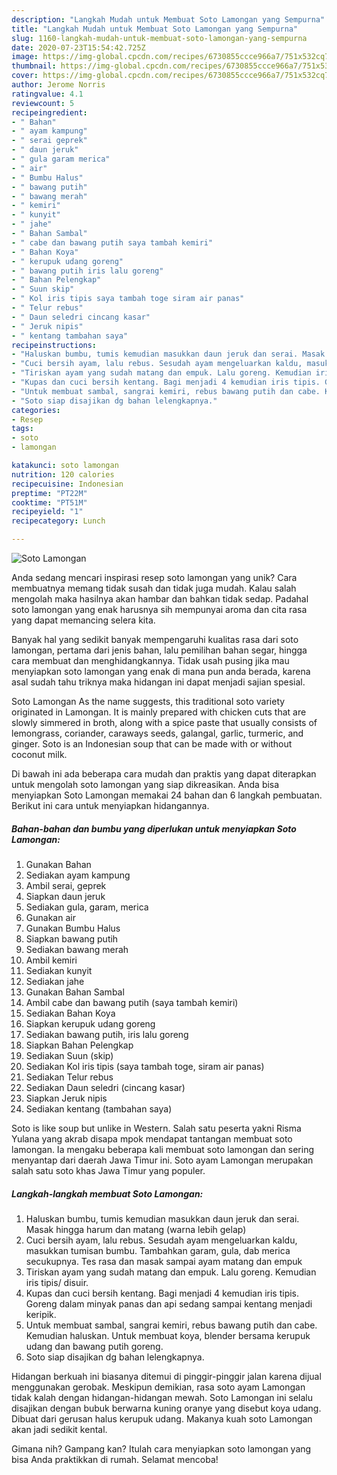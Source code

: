 ```yaml
---
description: "Langkah Mudah untuk Membuat Soto Lamongan yang Sempurna"
title: "Langkah Mudah untuk Membuat Soto Lamongan yang Sempurna"
slug: 1160-langkah-mudah-untuk-membuat-soto-lamongan-yang-sempurna
date: 2020-07-23T15:54:42.725Z
image: https://img-global.cpcdn.com/recipes/6730855ccce966a7/751x532cq70/soto-lamongan-foto-resep-utama.jpg
thumbnail: https://img-global.cpcdn.com/recipes/6730855ccce966a7/751x532cq70/soto-lamongan-foto-resep-utama.jpg
cover: https://img-global.cpcdn.com/recipes/6730855ccce966a7/751x532cq70/soto-lamongan-foto-resep-utama.jpg
author: Jerome Norris
ratingvalue: 4.1
reviewcount: 5
recipeingredient:
- " Bahan"
- " ayam kampung"
- " serai geprek"
- " daun jeruk"
- " gula garam merica"
- " air"
- " Bumbu Halus"
- " bawang putih"
- " bawang merah"
- " kemiri"
- " kunyit"
- " jahe"
- " Bahan Sambal"
- " cabe dan bawang putih saya tambah kemiri"
- " Bahan Koya"
- " kerupuk udang goreng"
- " bawang putih iris lalu goreng"
- " Bahan Pelengkap"
- " Suun skip"
- " Kol iris tipis saya tambah toge siram air panas"
- " Telur rebus"
- " Daun seledri cincang kasar"
- " Jeruk nipis"
- " kentang tambahan saya"
recipeinstructions:
- "Haluskan bumbu, tumis kemudian masukkan daun jeruk dan serai. Masak hingga harum dan matang (warna lebih gelap)"
- "Cuci bersih ayam, lalu rebus. Sesudah ayam mengeluarkan kaldu, masukkan tumisan bumbu. Tambahkan garam, gula, dab merica secukupnya. Tes rasa dan masak sampai ayam matang dan empuk"
- "Tiriskan ayam yang sudah matang dan empuk. Lalu goreng. Kemudian iris tipis/ disuir."
- "Kupas dan cuci bersih kentang. Bagi menjadi 4 kemudian iris tipis. Goreng dalam minyak panas dan api sedang sampai kentang menjadi keripik."
- "Untuk membuat sambal, sangrai kemiri, rebus bawang putih dan cabe. Kemudian haluskan. Untuk membuat koya, blender bersama kerupuk udang dan bawang putih goreng."
- "Soto siap disajikan dg bahan lelengkapnya."
categories:
- Resep
tags:
- soto
- lamongan

katakunci: soto lamongan 
nutrition: 120 calories
recipecuisine: Indonesian
preptime: "PT22M"
cooktime: "PT51M"
recipeyield: "1"
recipecategory: Lunch

---
```



![Soto Lamongan](https://img-global.cpcdn.com/recipes/6730855ccce966a7/751x532cq70/soto-lamongan-foto-resep-utama.jpg)

Anda sedang mencari inspirasi resep soto lamongan yang unik? Cara membuatnya memang tidak susah dan tidak juga mudah. Kalau salah mengolah maka hasilnya akan hambar dan bahkan tidak sedap. Padahal soto lamongan yang enak harusnya sih mempunyai aroma dan cita rasa yang dapat memancing selera kita.

Banyak hal yang sedikit banyak mempengaruhi kualitas rasa dari soto lamongan, pertama dari jenis bahan, lalu pemilihan bahan segar, hingga cara membuat dan menghidangkannya. Tidak usah pusing jika mau menyiapkan soto lamongan yang enak di mana pun anda berada, karena asal sudah tahu triknya maka hidangan ini dapat menjadi sajian spesial.

Soto Lamongan As the name suggests, this traditional soto variety originated in Lamongan. It is mainly prepared with chicken cuts that are slowly simmered in broth, along with a spice paste that usually consists of lemongrass, coriander, caraways seeds, galangal, garlic, turmeric, and ginger. Soto is an Indonesian soup that can be made with or without coconut milk.


Di bawah ini ada beberapa cara mudah dan praktis yang dapat diterapkan untuk mengolah soto lamongan yang siap dikreasikan. Anda bisa menyiapkan Soto Lamongan memakai 24 bahan dan 6 langkah pembuatan. Berikut ini cara untuk menyiapkan hidangannya.

<!--inarticleads1-->

##### Bahan-bahan dan bumbu yang diperlukan untuk menyiapkan Soto Lamongan:

1. Gunakan  Bahan
1. Sediakan  ayam kampung
1. Ambil  serai, geprek
1. Siapkan  daun jeruk
1. Sediakan  gula, garam, merica
1. Gunakan  air
1. Gunakan  Bumbu Halus
1. Siapkan  bawang putih
1. Sediakan  bawang merah
1. Ambil  kemiri
1. Sediakan  kunyit
1. Sediakan  jahe
1. Gunakan  Bahan Sambal
1. Ambil  cabe dan bawang putih (saya tambah kemiri)
1. Sediakan  Bahan Koya
1. Siapkan  kerupuk udang goreng
1. Sediakan  bawang putih, iris lalu goreng
1. Siapkan  Bahan Pelengkap
1. Sediakan  Suun (skip)
1. Sediakan  Kol iris tipis (saya tambah toge, siram air panas)
1. Sediakan  Telur rebus
1. Sediakan  Daun seledri (cincang kasar)
1. Siapkan  Jeruk nipis
1. Sediakan  kentang (tambahan saya)


Soto is like soup but unlike in Western. Salah satu peserta yakni Risma Yulana yang akrab disapa mpok mendapat tantangan membuat soto lamongan. Ia mengaku beberapa kali membuat soto lamongan dan sering menyantap dari daerah Jawa Timur ini. Soto ayam Lamongan merupakan salah satu soto khas Jawa Timur yang populer. 

<!--inarticleads2-->

##### Langkah-langkah membuat Soto Lamongan:

1. Haluskan bumbu, tumis kemudian masukkan daun jeruk dan serai. Masak hingga harum dan matang (warna lebih gelap)
1. Cuci bersih ayam, lalu rebus. Sesudah ayam mengeluarkan kaldu, masukkan tumisan bumbu. Tambahkan garam, gula, dab merica secukupnya. Tes rasa dan masak sampai ayam matang dan empuk
1. Tiriskan ayam yang sudah matang dan empuk. Lalu goreng. Kemudian iris tipis/ disuir.
1. Kupas dan cuci bersih kentang. Bagi menjadi 4 kemudian iris tipis. Goreng dalam minyak panas dan api sedang sampai kentang menjadi keripik.
1. Untuk membuat sambal, sangrai kemiri, rebus bawang putih dan cabe. Kemudian haluskan. Untuk membuat koya, blender bersama kerupuk udang dan bawang putih goreng.
1. Soto siap disajikan dg bahan lelengkapnya.


Hidangan berkuah ini biasanya ditemui di pinggir-pinggir jalan karena dijual menggunakan gerobak. Meskipun demikian, rasa soto ayam Lamongan tidak kalah dengan hidangan-hidangan mewah. Soto Lamongan ini selalu disajikan dengan bubuk berwarna kuning oranye yang disebut koya udang. Dibuat dari gerusan halus kerupuk udang. Makanya kuah soto Lamongan akan jadi sedikit kental. 

Gimana nih? Gampang kan? Itulah cara menyiapkan soto lamongan yang bisa Anda praktikkan di rumah. Selamat mencoba!
